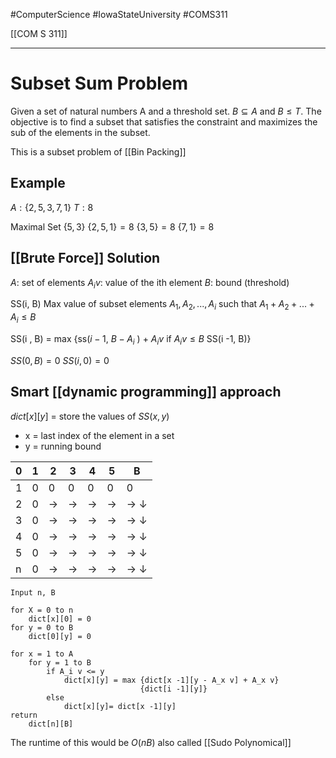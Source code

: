 #ComputerScience  #IowaStateUniversity  #COMS311 


[[COM S 311]] 

---

# Subset Sum Problem

Given a set of natural numbers  A and a threshold set. $B \subseteq A$  and $B \leq T$. The objective is to find a subset that satisfies the constraint and maximizes the sub of the elements in the subset. 

This is a subset problem of [[Bin Packing]]

## Example

$A : \{2,5,3,7,1\}$
$T : 8$

Maximal Set $\{5,3\}$
$\{2,5,1\} = 8$
$\{3,5\} = 8$
$\{7,1\} = 8$

## [[Brute Force]] Solution 

$A$:  set of elements 
$A_i v$: value of the ith element 
$B$: bound (threshold)


SS(i, B) Max value of subset elements $A_1, A_2, ...,A_i$ such that $A_1 + A_2 +... + A_i \leq B$

SS(i , B) = max {ss($i -1$, $B - A_i$ ) + $A_iv$ if $A_iv \leq B$ SS(i -1, B)}

$SS(0, B) = 0$
$SS(i, 0) = 0$

## Smart [[dynamic programming]] approach 

$dict[x][y]$ = store the values of $SS(x,y)$
- x = last index of the element in a set 
- y = running bound 

| 0   | 1   | 2   | 3   | 4   | 5   | B             |
| --- | --- | --- | --- | --- | --- | --------------- |
| 1   | 0   | 0   | 0   | 0   | 0   | 0               |
| 2   | 0   | ->  | ->  | ->  | ->  | -> $\downarrow$ |
| 3   | 0   | ->  | ->  | ->  | ->  | -> $\downarrow$ |
| 4   | 0   | ->  | ->  | ->  | ->  | -> $\downarrow$ |
| 5   | 0   | ->  | ->  | ->  | ->  | -> $\downarrow$ |
| n | 0   | ->  | ->  | ->  | ->  | -> $\downarrow$ |

```
Input n, B

for X = 0 to n
	dict[x][0] = 0
for y = 0 to B
	dict[0][y] = 0

for x = 1 to A
	for y = 1 to B
		if A_i v <= y
			dict[x][y] = max {dict[x -1][y - A_x v] + A_x v}
							 {dict[i -1][y]}
	 	else 
			dict[x][y]= dict[x -1][y]
return 
	dict[n][B]

```

The runtime of this would be $O(nB)$ also called [[Sudo Polynomical]]

